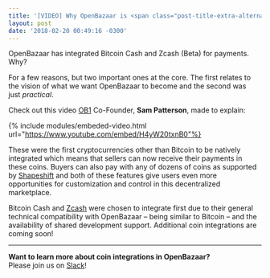 ```yaml
---
title: '[VIDEO] Why OpenBazaar is <span class="post-title-extra-alternative">Integrating New Cryptocurrencies</span>'
layout: post
date: '2018-02-20 00:49:16 -0300'
---
```


OpenBazaar has integrated Bitcoin Cash and Zcash (Beta) for payments. Why?

For a few reasons, but two important ones at the core. The first relates to the vision of what we want OpenBazaar to become and the second was just _practical_.

Check out this video [OB1](https://ob1.io) Co-Founder, **Sam Patterson**, made to explain:

{% include modules/embeded-video.html url="https://www.youtube.com/embed/H4yW20txnB0"%}

These were the first cryptocurrencies other than Bitcoin to be natively integrated which means that sellers can now receive their payments in these coins. Buyers can also pay with any of dozens of coins as supported by [Shapeshift](https://shapeshift.io) and both of these features give users even more opportunities for customization and control in this decentralized marketplace.

Bitcoin Cash and [Zcash](https://z.cash) were chosen to integrate first due to their general technical compatibility with OpenBazaar – being similar to Bitcoin – and the availability of shared development support. Additional coin integrations are coming soon!

* * *

**Want to learn more about coin integrations in OpenBazaar?**  
Please join us on [Slack](https://openbazaar.org/slack)!
